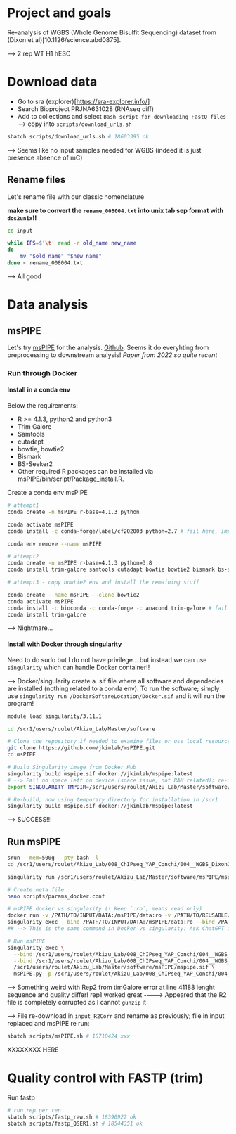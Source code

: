 # Project and goals 

Re-analysis of WGBS (Whole Genome Bisulfit Sequencing) dataset from (Dixon et al)[10.1126/science.abd0875].

--> 2 rep WT H1 hESC


# Download data


- Go to sra (explorer)[https://sra-explorer.info/]
- Search Bioproject  PRJNA631028 (RNAseq diff)
- Add to collections and select `Bash script for downloading FastQ files` --> copy into `scripts/download_urls.sh`

```bash
sbatch scripts/download_urls.sh # 18603395 ok
```

--> Seems like no input samples needed for WGBS (indeed it is just presence absence of mC)



## Rename files

Let's rename file with our classic nomenclature

**make sure to convert the `rename_008004.txt` into unix tab sep  format with `dos2unix`!!**

```bash
cd input

while IFS=$'\t' read -r old_name new_name
do
    mv "$old_name" "$new_name"
done < rename_008004.txt
```

--> All good 



# Data analysis

## msPIPE 

Let's try [msPIPE](https://bmcbioinformatics.biomedcentral.com/articles/10.1186/s12859-022-04925-2) for the analysis. [Github](https://github.com/jkimlab/msPIPE). Seems it do everyhting from preprocessing to downstream analysis! *Paper from 2022 so quite recent*


### Run through Docker


#### Install in a conda env

Below the requirements:
- R >= 4.1.3, python2 and python3
- Trim Galore
- Samtools
- cutadapt
- bowtie, bowtie2
- Bismark
- BS-Seeker2
- Other required R packages can be installed via msPIPE/bin/script/Package_install.R.


Create a conda env msPIPE

```bash
# attempt1
conda create -n msPIPE r-base=4.1.3 python

conda activate msPIPE
conda install -c conda-forge/label/cf202003 python=2.7 # fail here, impossible to install 2 python!!

conda env remove --name msPIPE

# attempt2
conda create -n msPIPE r-base=4.1.3 python=3.8
conda install trim-galore samtools cutadapt bowtie bowtie2 bismark bs-seeker2 # fail here

# attempt3 - copy bowtie2 env and install the remaining stuff

conda create --name msPIPE --clone bowtie2
conda activate msPIPE
conda install -c bioconda -c conda-forge -c anacond trim-galore # fail
conda install trim-galore 

```

--> Nightmare...




#### Install with Docker through singularity

Need to do sudo but I do not have privilege... but instead we can use `singularity` which can handle Docker container!!

--> Docker/singularity create a .sif file where all software and dependecies are installed (nothing related to a conda env).
To run the software; simply use `singularity run /DockerSoftareLocation/Docker.sif` and it will run the program!

```bash
module load singularity/3.11.1

cd /scr1/users/roulet/Akizu_Lab/Master/software

# Clone the repository if needed to examine files or use local resources
git clone https://github.com/jkimlab/msPIPE.git
cd msPIPE

# Build Singularity image from Docker Hub
singularity build mspipe.sif docker://jkimlab/mspipe:latest
# --> Fail no space left on device (space issue, not RAM related); re-direct temporary directory for installation 
export SINGULARITY_TMPDIR=/scr1/users/roulet/Akizu_Lab/Master/software/msPIPE

# Re-build, now using temporary directory for installation in /scr1
singularity build mspipe.sif docker://jkimlab/mspipe:latest

```

--> SUCCESS!!!

## Run msPIPE


```bash
srun --mem=500g --pty bash -l
cd /scr1/users/roulet/Akizu_Lab/008_ChIPseq_YAP_Conchi/004__WGBS_Dixon2021

singularity run /scr1/users/roulet/Akizu_Lab/Master/software/msPIPE/mspipe.sif

# Create meta file
nano scripts/params_docker.conf

# msPIPE docker vs singularity (! Keep `:ro`, means read only)
docker run -v /PATH/TO/INPUT/DATA:/msPIPE/data:ro -v /PATH/TO/REUSABLE/REFERENCE:/msPIPE/reference -v /PATH/TO/OUTDIR:/work_dir/ jkimlab/mspipe:latest msPIPE.py -p params_docker.conf -o result
singularity exec --bind /PATH/TO/INPUT/DATA:/msPIPE/data:ro --bind /PATH/TO/REUSABLE/REFERENCE:/msPIPE/reference --bind /PATH/TO/OUTDIR:/work_dir mspipe.sif msPIPE.py -p params_docker.conf -o result
## --> This is the same command in Docker vs singularity: Ask ChatGPT for tranlsation

# Run msPIPE
singularity exec \
  --bind /scr1/users/roulet/Akizu_Lab/008_ChIPseq_YAP_Conchi/004__WGBS_Dixon2021/input:/scr1/users/roulet/Akizu_Lab/008_ChIPseq_YAP_Conchi/004__WGBS_Dixon2021/input:ro \
  --bind /scr1/users/roulet/Akizu_Lab/008_ChIPseq_YAP_Conchi/004__WGBS_Dixon2021/output:/scr1/users/roulet/Akizu_Lab/008_ChIPseq_YAP_Conchi/004__WGBS_Dixon2021/output \
  /scr1/users/roulet/Akizu_Lab/Master/software/msPIPE/mspipe.sif \
  msPIPE.py -p /scr1/users/roulet/Akizu_Lab/008_ChIPseq_YAP_Conchi/004__WGBS_Dixon2021/scripts/params_docker.conf -o /scr1/users/roulet/Akizu_Lab/008_ChIPseq_YAP_Conchi/004__WGBS_Dixon2021/output


```


--> Something weird with Rep2 from timGalore error at line 41188 lenght sequence and quality differ! rep1 worked great
----> Appeared that the R2 file is completely corrupted as I cannot `gunzip` it

--> File re-download in `input_R2Corr` and rename as previously; file in input replaced and msPIPE re run: 


```bash
sbatch scripts/msPIPE.sh # 18718424 xxx
```


















XXXXXXXX HERE





# Quality control with FASTP (trim)

Run fastp
```bash
# run rep per rep
sbatch scripts/fastp_raw.sh # 18390922 ok
sbatch scripts/fastp_QSER1.sh # 18544351 ok
```
